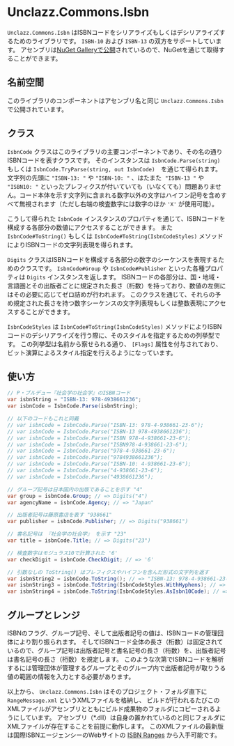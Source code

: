 # Unclazz.Commons.Isbn

`Unclazz.Commons.Isbn` はISBNコードをシリアライズもしくはデシリアライズするためのライブラリです。
`ISBN-10` および `ISBN-13` の双方をサポートしています。
アセンブリは[NuGet Galleryで公開](https://www.nuget.org/packages/Unclazz.Commons.Isbn/)されているので、NuGetを通じて取得することができます。

## 名前空間

このライブラリのコンポーネントはアセンブリ名と同じ `Unclazz.Commons.Isbn` で公開されています。

## クラス

`IsbnCode` クラスはこのライブラリの主要コンポーネントであり、その名の通りISBNコードを表すクラスです。
そのインスタンスは `IsbnCode.Parse(string)` もしくは `IsbnCode.TryParse(string, out IsbnCode)`　を通じて得られます。
文字列の先頭に `"ISBN-13: "` や `"ISBN-10: "` 、はたまた  `"ISBN-13 "` や `"ISBN10: "` といったプレフィクスが付いていても（いなくても）問題ありません。コード本体を示す文字列に含まれる数字以外の文字はハイフン記号を含めすべて無視されます（ただし右端の検査数字には数字のほか `'X'` が使用可能）。

こうして得られた `IsbnCode` インスタンスのプロパティを通じて、ISBNコードを構成する各部分の数値にアクセスすることができます。
また `IsbnCode#ToString()` もしくは `IsbnCode#ToString(IsbnCodeStyles)` メソッドによりISBNコードの文字列表現を得られます。

`Digits` クラスはISBNコードを構成する各部分の数字のシーケンスを表現するためのクラスです。
`IsbnCode#Group` や `IsbnCode#Publisher` といった各種プロパティは `Digits` インスタンスを返します。
ISBNコードの各部分は、国・地域・言語圏とその出版者ごとに規定された長さ（桁数）を持っており、数値の左側にはその必要に応じてゼロ詰めが行われます。
このクラスを通じて、それらの予め規定された長さを持つ数字シーケンスの文字列表現もしくは整数表現にアクセスすることができます。

`IsbnCodeStyles` は `IsbnCode#ToString(IsbnCodeStyles)` メソッドによりISBNコードのデシリアライズを行う際に、そのスタイルを指定するための列挙型です。
この列挙型は名前から察せられる通り、 `[Flags]` 属性を付与されており、ビット演算によるスタイル指定を行えるようになっています。

## 使い方

```cs
// P・ブルデュー『社会学の社会学』のISBNコード
var isbnString = "ISBN-13: 978-4938661236";
var isbnCode = IsbnCode.Parse(isbnString);

// 以下のコードもこれと同義
// var isbnCode = IsbnCode.Parse("ISBN-13: 978-4-938661-23-6");
// var isbnCode = IsbnCode.Parse("ISBN-13 978-4938661236");
// var isbnCode = IsbnCode.Parse("ISBN 978-4-938661-23-6");
// var isbnCode = IsbnCode.Parse("ISBN978-4-938661-23-6");
// var isbnCode = IsbnCode.Parse("978-4-938661-23-6");
// var isbnCode = IsbnCode.Parse("9784938661236");
// var isbnCode = IsbnCode.Parse("ISBN-10: 4-938661-23-6");
// var isbnCode = IsbnCode.Parse("4-938661-23-6");
// var isbnCode = IsbnCode.Parse("4938661236");

// グループ記号は日本国内の出版であることを示す "4"
var group = isbnCode.Group; // => Digits("4")
var agencyName = isbnCode.Agency; // => "Japan"

// 出版者記号は藤原書店を表す "938661"
var publisher = isbnCode.Publisher; // => Digits("938661")

// 書名記号は 『社会学の社会学』 を示す "23"
var title = isbnCode.Title; // => Digits("23")

// 検査数字はモジュラス10で計算された '6'
var checkDigit = isbnCode.CheckDigit; // => '6'

// 引数なしの ToString() はプレフィクスやハイフンを含んだ形式の文字列を返す
var isbnString2 = isbnCode.ToString(); // => "ISBN-13: 978-4-938661-23-6"
var isbnString3 = isbnCode.ToString(IsbnCodeStyles.WithHyphens); // =>  "978-4-938661-23-6"
var isbnString4 = isbnCode.ToString(IsbnCodeStyles.AsIsbn10Code); // => "4-938661-23-6"
```

## グループとレンジ

ISBNのフラグ、グループ記号、そして出版者記号の値は、ISBNコードの管理団体により割り振られます。
そしてISBNコード全体の長さ（桁数）は固定されているので、グループ記号は出版者記号と書名記号の長さ（桁数）を、出版者記号は書名記号の長さ（桁数）を規定します。
このような次第でISBNコードを解析するには管理団体が管理するグループとそのグループ内で出版者記号が取りうる値の範囲の情報を入力とする必要があります。

以上から、 `Unclazz.Commons.Isbn` はそのプロジェクト・フォルダ直下に `RangeMessage.xml` というXMLファイルを格納し、
ビルドが行われるたびこのXMLファイルがアセンブリとともにビルド成果物のフォルダにコピーされるようにしています。
アセンブリ（*.dll）は自身の置かれているのと同じフォルダにXMLファイルが存在することを前提に動作します。
このXMLファイルの最新版は国際ISBNエージェンシーのWebサイトの [ISBN Ranges](https://www.isbn-international.org/range_file_generation) から入手可能です。
